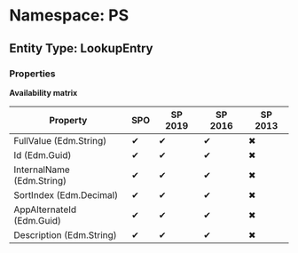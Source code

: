 # Namespace: PS
## Entity Type: LookupEntry

### Properties

**Availability matrix**

Property | SPO | SP 2019 | SP 2016 | SP 2013
----------|-----|---------|---------|--------
FullValue (Edm.String) | ✔ | ✔ | ✔ | ✖
Id (Edm.Guid) | ✔ | ✔ | ✔ | ✖
InternalName (Edm.String) | ✔ | ✔ | ✔ | ✖
SortIndex (Edm.Decimal) | ✔ | ✔ | ✔ | ✖
AppAlternateId (Edm.Guid) | ✔ | ✔ | ✔ | ✖
Description (Edm.String) | ✔ | ✔ | ✔ | ✖

